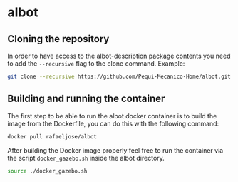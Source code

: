 # albot

## Cloning the repository

In order to have access to the albot-description package contents you need to add the `--recursive` flag to the clone command. Example:

```sh 
git clone --recursive https://github.com/Pequi-Mecanico-Home/albot.git
```

## Building and running the container

The first step to be able to run the albot docker container is to build the image from the Dockerfile, you can do this with the following command:

```sh 
docker pull rafaeljose/albot
```

After building the Docker image properly feel free to run the container via the script `docker_gazebo.sh` inside the albot directory.

```sh 
source ./docker_gazebo.sh
```

